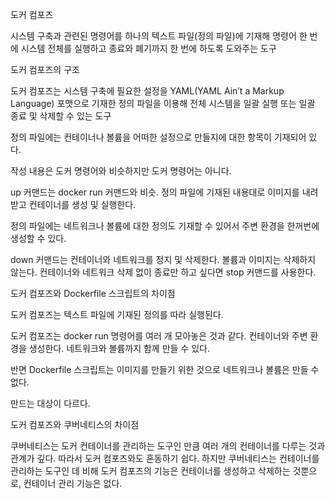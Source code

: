 도커 컴포즈

시스템 구축과 관련된 명령어를 하나의 텍스트 파일(정의 파일)에 기재해 명령어 한 번에 시스템 전체를 실행하고 종료와 폐기까지 한 번에 하도록 도와주는 도구

도커 컴포즈의 구조

도커 컴포즈는 시스템 구축에 필요한 설정을 YAML(YAML Ain’t a Markup Language) 포맷으로 기재한 정의 파일을 이용해 전체 시스템을 일괄 실행 또는 일괄 종료 및 삭제할 수 있는 도구

정의 파일에는 컨테이너나 볼륨을 어떠한 설정으로 만들지에 대한 항목이 기재되어 있다.

작성 내용은 도커 명령어와 비슷하지만 도커 명령어는 아니다.

up 커맨드는 docker run 커맨드와 비슷. 정의 파일에 기재된 내용대로 이미지를 내려받고 컨테이너를 생성 및 실행한다.

정의 파일에는 네트워크나 볼륨에 대한 정의도 기재할 수 있어서 주변 환경을 한꺼번에 생성할 수 있다.

down 커맨드는 컨테이너와 네트워크를 정지 및 삭제한다. 볼륨과 이미지는 삭제하지 않는다. 컨테이너와 네트워크 삭제 없이 종료만 하고 싶다면 stop 커맨드를 사용한다.

도커 컴포즈와 Dockerfile 스크립트의 차이점

도커 컴포즈는 텍스트 파일에 기재된 정의를 따라 실행된다.

도커 컴포즈는 docker run 명령어를 여러 개 모아놓은 것과 같다. 컨테이너와 주변 환경을 생성한다. 네트워크와 볼륨까지 함께 만들 수 있다.

반면 Dockerfile 스크립트는 이미지를 만들기 위한 것으로 네트워크나 볼륨은 만들 수 없다.

만드는 대상이 다르다.

도커 컴포즈와 쿠버네티스의 차이점

쿠버네티스는 도커 컨테이너를 관리하는 도구인 만큼 여러 개의 컨테이너를 다루는 것과 관계가 깊다. 따라서 도커 컴포즈와도 혼동하기 쉽다. 하지만 쿠버네티스는 컨테이너를 관리하는 도구인 데 비해 도커 컴포즈의 기능은 컨테이너를 생성하고 삭제하는 것뿐으로, 컨테이너 관리 기능은 없다.